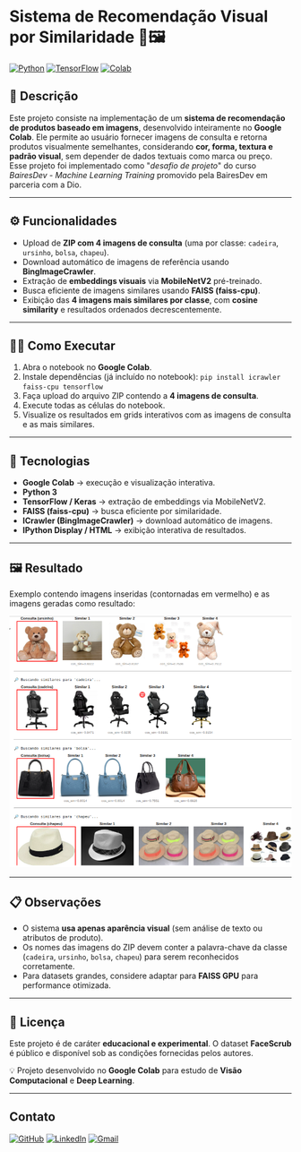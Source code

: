 # Sistema de Recomendação Visual por Similaridade 🔎🖼️ 
[![Python](https://img.shields.io/badge/Python-3.10-blue)](https://www.python.org/)   [![TensorFlow](https://img.shields.io/badge/TensorFlow-2.x-orange)](https://www.tensorflow.org/)  [![Colab](https://img.shields.io/badge/Run%20on-Colab-brightgreen)](https://colab.research.google.com/)
## 📝 Descrição
Este projeto consiste na implementação de um **sistema de recomendação de produtos baseado em imagens**, desenvolvido inteiramente no **Google Colab**.   Ele permite ao usuário fornecer imagens de consulta e retorna produtos visualmente semelhantes, considerando **cor, forma, textura e padrão visual**, sem depender de dados textuais como marca ou preço. Esse projeto foi implementado como "*desafio de projeto*" do curso *BairesDev - Machine Learning Training* promovido pela BairesDev em parceria com a Dio.

---
## ⚙️ Funcionalidades
- Upload de **ZIP com 4 imagens de consulta** (uma por classe: `cadeira`, `ursinho`, `bolsa`, `chapeu`).
- Download automático de imagens de referência usando **BingImageCrawler**.
- Extração de **embeddings visuais** via **MobileNetV2** pré-treinado.
- Busca eficiente de imagens similares usando **FAISS (faiss-cpu)**.
- Exibição das **4 imagens mais similares por classe**, com **cosine similarity** e resultados ordenados decrescentemente.
---

## 👨‍💻 Como Executar
1. Abra o notebook no **Google Colab**.
2. Instale dependências (já incluído no notebook):
    `pip install icrawler faiss-cpu tensorflow`
3. Faça upload do arquivo ZIP contendo a **4 imagens de consulta**.
4. Execute todas as células do notebook.
5. Visualize os resultados em grids interativos com as imagens de consulta e as mais similares.

---
## 🧰 Tecnologias

- **Google Colab** → execução e visualização interativa.
- **Python 3**
- **TensorFlow / Keras** → extração de embeddings via MobileNetV2.
- **FAISS (faiss-cpu)** → busca eficiente por similaridade.
- **ICrawler (BingImageCrawler)** → download automático de imagens.
- **IPython Display / HTML** → exibição interativa de resultados.
----
## 🖼️ Resultado

Exemplo contendo imagens inseridas (contornadas em vermelho) e as imagens geradas como resultado:

![predictions](https://github.com/thiagotims/ai-machine-learning/blob/main/image-recommendation-system/predictions/recommendations.png)

---
## 📋 Observações

- O sistema **usa apenas aparência visual** (sem análise de texto ou atributos de produto).
- Os nomes das imagens do ZIP devem conter a palavra-chave da classe (`cadeira`, `ursinho`, `bolsa`, `chapeu`) para serem reconhecidos corretamente.
- Para datasets grandes, considere adaptar para **FAISS GPU** para performance otimizada.
-----
## 📜 Licença

Este projeto é de caráter **educacional e experimental**. O dataset **FaceScrub** é público e disponível sob as condições fornecidas pelos autores.

💡 Projeto desenvolvido no **Google Colab** para estudo de **Visão Computacional** e **Deep Learning**.

----
## Contato
[![GitHub](https://img.shields.io/badge/GitHub-181717?style=flat&logo=github&logoColor=white)](https://github.com/thiagotims/) [![LinkedIn](https://img.shields.io/badge/LinkedIn-0A66C2?style=flat&logo=linkedin&logoColor=white)](https://www.linkedin.com/in/devtim/) [![Gmail](https://img.shields.io/badge/Gmail-D14836?style=flat&logo=gmail&logoColor=white)](mailto:thiagotimdev@gmail.com)
